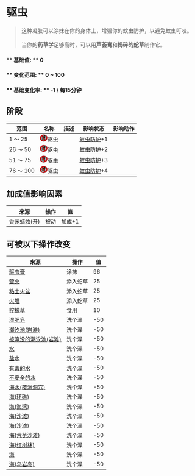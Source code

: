 # 驱虫  
> 这种凝胶可以涂抹在你的身体上，增强你的蚊虫防护，以避免蚊虫叮咬。<br><br>当你的<b>药草学</b>足够高时，可以用<b>芦荟膏</b>和<b>捣碎的蛇草</b>制作它。  
  
#### ** 基础值: ** 0   
#### ** 变化范围: ** 0 ~ 100  
#### ** 基础变化率: ** -1 / 每15分钟   
## 阶段  
范围  |  名称  |  描述  |  影响状态  |  影响动作  
----  |  ----  |  ----  |  ----  |  ----  
1 ～ 25  |  <img decoding="async" src="Sprite/BugsNot.png" href="a.md" style="max-width:20px;max-height:20px;">驱虫  |    |  [蚊虫防护](BugProtection.md)+1  |    
26 ～ 50  |  <img decoding="async" src="Sprite/BugsNot.png" href="a.md" style="max-width:20px;max-height:20px;">驱虫  |    |  [蚊虫防护](BugProtection.md)+2  |    
51 ～ 75  |  <img decoding="async" src="Sprite/BugsNot.png" href="a.md" style="max-width:20px;max-height:20px;">驱虫  |    |  [蚊虫防护](BugProtection.md)+3  |    
76 ～ 100  |  <img decoding="async" src="Sprite/BugsNot.png" href="a.md" style="max-width:20px;max-height:20px;">驱虫  |    |  [蚊虫防护](BugProtection.md)+4  |    
## 加成值影响因素  
来源  |  操作  |  值  
----  |  ----  |  ----  
[香茅蜡烛(开)](CandleCitronellaOn.md)  |  被动  |  加成+1  
## 可被以下操作改变  
来源  |  操作  |  值  
----  |  ----  |  ----  
[驱虫膏](BugRepellent.md)  |  涂抹  |  96  
[营火](Campfire.md)  |  添入蛇草  |  25  
[粘土火盆](ClayFirePit.md)  |  添入蛇草  |  25  
[火堆](Fire.md)  |  添入蛇草  |  25  
[柠檬草](LemongrassStalks.md)  |  食用  |  10  
[湿肥皂](SoapWet.md)  |  洗个澡  |  -50  
[潮汐池(岩滩)](TidePool.md)  |  洗个澡  |  -50  
[被淹没的潮汐池(岩滩)](TidePoolFlooded.md)  |  洗个澡  |  -50  
[水](LQ_Water.md)  |  洗个澡  |  -50  
[盐水](LQ_WaterSalt.md)  |  洗个澡  |  -50  
[有毒的水](LQ_WaterToxic.md)  |  洗个澡  |  -50  
[不安全的水](LQ_WaterUnsafe.md)  |  洗个澡  |  -50  
[海水(覆溺洞穴)](Sea_Cave.md)  |  洗个澡  |  -50  
[海(环礁)](Sea_Atoll.md)  |  洗个澡  |  -50  
[海(海湾)](Sea_Bay.md)  |  洗个澡  |  -50  
[海(沙滩)](Sea_Beach.md)  |  洗个澡  |  -50  
[海(沙滩)](Sea_Cove.md)  |  洗个澡  |  -50  
[海(荒芜沙滩)](Sea_DesolateBeach.md)  |  洗个澡  |  -50  
[海(红树林)](Sea_Mangroves.md)  |  洗个澡  |  -50  
[海](Sea_Raft.md)  |  洗个澡  |  -50  
[海(鸟岩岛)](Sea_Rocks.md)  |  洗个澡  |  -50  


<script>document.title="驱虫 - 卡牌生存百科 Card Survival Wiki";</script>